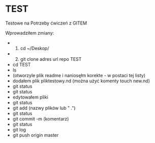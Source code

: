 # TEST
Testowe na Potrzeby ćwiczeń z GITEM

Wprowadziłem zmiany:
* 1. cd ~/Deskop/
* 2. git clone adres url repo TEST
* cd TEST
* ls
* (otworzyle plik readme i naniosęłm korekte - w postaci tej listy)
* dodałem plik pliktestowy.nd (można użyć komenty touch new.nd)
* git status
* git status
* edytowałem pliki
* git status
* git add (nazwy plików lub " .")
* git status
* git commit -m (komentarz)
* git status
* git log
* git push origin master
